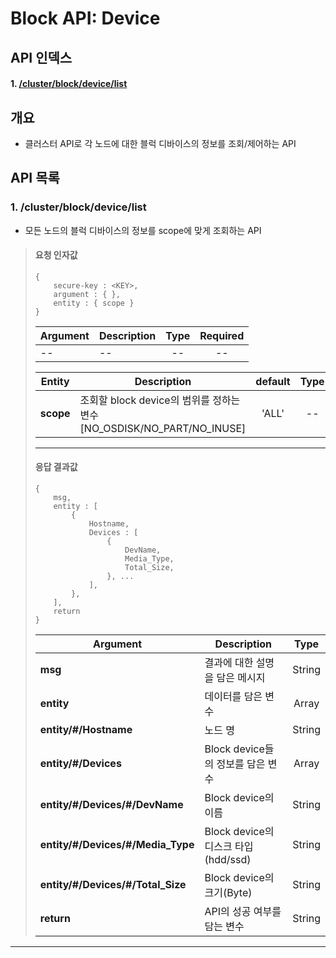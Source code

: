 # Block API: Device

## API 인덱스

#### 1. [/cluster/block/device/list](#1-clusterblockdevicelist-1)

## 개요

* 클러스터 API로 각 노드에 대한 블럭 디바이스의 정보를 조회/제어하는 API

## API 목록

### 1. /cluster/block/device/list

* 모든 노드의 블럭 디바이스의 정보를 scope에 맞게 조회하는 API

> #### 요청 인자값
> ```
> {
>     secure-key : <KEY>,
>     argument : { },
>     entity : { scope }
> }
> ```
> Argument  | Description                                                 | Type   | Required |
> --------  | -----------                                                 | :----: | :------: | 
> --        | --                                                          | --     | --       |
>
> Entity    | Description                                                 | default | Type   | Required |
> --------  | -----------                                                 | :-----: | :----: | :------: | 
> **scope** | 조회할 block device의 범위를 정하는 변수[NO_OSDISK/NO_PART/NO_INUSE] | 'ALL'   | --     | N        |
> 
> * * *
> 
> #### 응답 결과값
> ```
> {
>     msg,
>     entity : [
>         {
>             Hostname,
>             Devices : [
>                 {
>                     DevName,
>                     Media_Type,
>                     Total_Size,
>                 }, ...
>             ],
>         },
>     ],
>     return
> }
> ```
> Argument                          | Description                                 | Type   |
> --------                          | -----------                                 | :----: |
> **msg**                           | 결과에 대한 설명을 담은 메시지              | String |
> **entity**                        | 데이터를 담은 변수                          | Array  |
> **entity/#/Hostname**             | 노드 명                                     | String |
> **entity/#/Devices**              | Block device들의 정보를 담은 변수           | Array  |
> **entity/#/Devices/#/DevName**    | Block device의 이름                         | String |
> **entity/#/Devices/#/Media_Type** | Block device의 디스크 타입(hdd/ssd)         | String |
> **entity/#/Devices/#/Total_Size** | Block device의 크기(Byte)                   | String |
> **return**                        | API의 성공 여부를 담는 변수                 | String |

* * *


